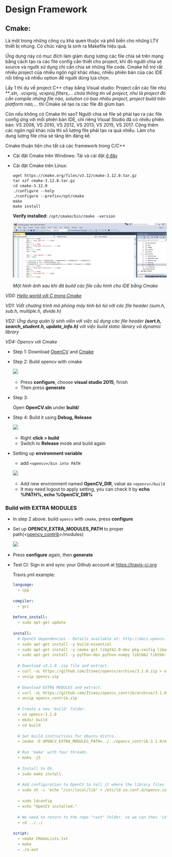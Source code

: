 # Design Framework
## Cmake:
Là một trong những công cụ khá quen thuộc và phổ biến cho những LTV thiết bị nhúng. Có chức năng là sinh ra Makefile hiệu quả. 

Ứng dụng này có mục đích làm giảm dung lượng các file chia sẻ trên mạng bằng cách tạo ra các file config cần thiết cho project, khi đó người chia sẻ source và người sử dụng chỉ cần chia sẻ những file code. Cmake hỗ trợ rất nhiều project của nhiều ngôn ngữ khác nhau, nhiều phiên bản của các IDE nổi tiếng và nhiều option để người dùng lựa chọn.

Lấy 1 thí dụ về project C++ chạy bằng Visual studio: Project cần các file như ***.sln, *.vcxproj, vcxproj.filters,… chứa thông tin về project, như là project đó cần compile những file nào, solution có bao nhiêu project, project build trên platform nào,…** thì Cmake sẽ tạo ra các file đó giùm bạn.

Còn nếu không có Cmake thì sao? Người chia sẻ file sẽ phải tạo ra các file config ứng với mỗi phiên bản IDE, chỉ riêng Visual Studio đã có nhiều phiên bản: VS 2008, VS 2010, VS 2012, VS 2013, VS 2015, VS 2017. Cộng thêm các ngôn ngữ khác nữa thì số lượng file phải tạo ra quá nhiều. Làm cho dung lượng file chia sẻ tăng lên đáng kể.

Cmake thuận tiện cho tất cả các framework trong C/C++ 

+ Cài đặt Cmake trên Windows: Tải và cài đặt [ở đây](https://cmake.org/download/)
+ Cài đặt Cmake trên Linux: 

  ```
  wget https://cmake.org/files/v3.12/cmake-3.12.0.tar.gz
  tar xzf cmake-3.12.0.tar.gz
  cd cmake-3.12.0
  ./configure --help
  ./configure --prefix=/opt/cmake
  make 
  make install 
  ```

  **Verify installed:** `/opt/cmake/bin/cmake -version` 

   ![](./images/demo.PNG)
   
   _Một hình ảnh sau khi đã build các file cấu hình cho IDE bằng Cmake_
   
_VD0: [Hello world với C trong Cmake](./Example/VD0.md)_



_VD1: Viết chương trình mô phỏng máy tính bỏ túi với các file header (sum.h, sub.h, multiple.h, divide.h)_

_VD2: Ứng dụng quản lý sinh viên với việc sử dụng các file header **(sort.h, search_student.h, update_info.h)** với việc build static library và dynamic library_

_VD4: Opencv với Cmake_

- Step 1: Download [OpenCV](https://github.com/opencv/opencv) and [Cmake](https://cmake.org/)
- Step 2: Build opencv with cmake
  
  ![](https://lh3.googleusercontent.com/h1KeRk2TvnC6QahnDYdfIPLje9rG8K7HNNFDPup9w-qrIeWHQdmgsBtgXegJhKbvBS0KMZ0TmAbtTkGpsVXVqhqByeZBKJoweNrSFwCPh0QUnNDNnsu-DU0F7yW1BdOHm71rN3BAIYGSXtAQzBP7rFU-Of18n2ktuY2yFEuh374bOYQR24w7gMZKSpXNZQgGDJovxVK4pl3Cwy9DqYu76ZdgYZmDkZYYLAJFKUmNBNKw-qmAHR2-KAnNuuhz_BOZyPuTxTdD9M7M7kG6daEjE77BdxAxJVdf7PIfo5qYPyqq26i2iZ9HzJXdqN-q0sdyC5jU2nj7lnSf0WTRGRSrrC0OArg2flsIGL7HKnrsDyE4tTKW3hbqiZ8too294tpcdPHO6Os4e01LGlIhhHvjV8u3lg4BJs5Ke86iLK748otHr-kKs-Qi3XmPVSc2trhjfZZQ3j7Rg1N19kWbU6EtROzsfbmx85ykQJCei4lU7kPxuPRld_w_PIMfDfaxUSYl5VQZ0uppIsg7bsHXIXPT-oYoOGyCcaSBWntznPKK0F2F0zchnRKCgH4Ye5f0amxQZtZ9X1mN0uujIb4R1Sc7-jFo-YRpbf8rG7796s2417f-6HBeKFUyVd_zP-3CfbMC6w_Q1FJPDzhTCoNfbAcpeGlZv5RqEN5fNPmLU38-MWUw6EDpsjzEyonIXGZ-ZVjOWe6fOUs2UJMA9G-SZA=w925-h177-no)
  
  + Press **configure**, choose **visual studio 2015**, finish
  + Then press **generate**
- Step 3:
  
  Open **OpenCV.sln** under **build/**
- Step 4: Build it using **Debug, Release**

  ![](https://lh3.googleusercontent.com/V1vZJwO-fTGwrqzt9kiCZKsMl3wQvvVpsK5Mkqwh-DbhUDqcxCQj7RVrbdFh4OfYPQbkYfF6O6bTuRBRF4y0OlaCBztwJ0Of2KdcoYtMB45CFBvaaLXFjjo2TDinqgeALNcL0IKbwqZR0vKxDjow58F-OhnImyQ_xwp8E4OXSvaqQGYgDL0OR8VjxS_e8YpjnkvlHSC-Co6CLvUcklnuEV03hRBV_G7mhnPxLK0NacPcHVMYn35sSBG1TRJOhsVU3HUs33y2VX1eM058z1V4Dd_Vt0Hic8bxwajVMokMZ6hK0h1WfQasoddtK9z3k4QNSoBOfsA9RKKm7N7VH0ygvGsj5vWZZBURgSLLJparmSvYXsKZXqkh1dwLb11NbiaLnvqnsGnsT2fpx9vNssatg6_Z3Ju4y3DJZpKoX9PM5AaS1kuj3y0NxmarkuRY8ES_N3ASq7rgzeFTlECcAtRBtXZGDtyJu4o6RfnUseF2wETC9x596EDCyxFXYOR4THnwautqsOE8uV4DmTU15Pjk-v7wfE1vCVLsyN0oAWf-nbt9VaoFwh3yFuXAnIEgt7JyephRVPmLgeXejyh3CHdpZcdjbXCVA0ZCo4Zar20YiDtL8P_Wjzqdeiq_T0TYxzVQDq6_1OEwhuqybah47VeOtmvtnIuZIpTnVp_vKaaZkQhKV3ZI_MWWEyNwsPaovl1DA0ugxElAfEmgZZ-F_A=w347-h186-no)
  
  * Right **click > build**
  * Switch to **Release** mode and build again
- Setting up **environment variable**
  - add `<opencv>/bin into PATH` 
  
  ![](https://lh3.googleusercontent.com/DOIjfM1uhVJc_WelsnebvsoC-niX918kg7nApD8sUa9DYy1DMoP8Zmz77BtRd0rWqR3TFFjIWgLJYJTiA0qvsrVRloA0rJL4fCdO5PAJdyk4rNLZr3wPq-Zv-lK9rMwIFRgLqng-D-I-m3udOkrB-Zt-3oNt6jseOeBN8F2NYSsVDmVOK1f5ZAlnEToz0x_iniDBOfLE3ivG348g_6arZlwExNJxri5g_jIkhDeIXhE1m8ycLyyxVijobnrrZi7pKRkz5nDSO6Rnxx84q9_IkqKjlEg5fk0_GJm3kcRPgOLgF2WAkld2FhdfPnDfJvyphZpJBbJ2nfrVCjXhDjl7ugdAG-wjvVdF6fJK1LpBvAgto-7d5G3-n7f4t10mYu6FPrk7pDND0dy0xBwxcsz71U-_DNam9ItD38MfjbuQa5brGM0hQ_be5gaCqRMVuhcRF67GpiDCV-GeabGsmGIHRWIVAxjupJkDhZu-NlqwH71onLO7jOas5noWX8tV-vN_B21o-7uL1sDKZiew4hGt3KhV_bq38utCvJnjHf7JMoQ8fnYSNxS7BKZF9zLrOvWr3mKD7JI6OqsH1--R9v3uHAyF1kgYnF7cH-VQWRpXhX3NCn9BeWRVwi496QHPgVQ4C7HM8FtuxvKRBRNWq7p07f7f9liX3qjsI09Pb0h4pftWyqodMJ1giczZ7P7y04o0ZCMKNhETnvT9DVvqYw=w733-h547-no)
  
  - Add new environment named **OpenCV_DIR**, value as `<opencv>/build`
  - It may need logout to apply setting, you can check it by **echo %PATH%, echo %OpenCV_DIR%**

### Build with EXTRA MODULES
- In step 2 above. build `opencv` with `cmake`, press **configure**
- Set up **OPENCV_EXTRA_MODULES_PATH** to proper path(<[opencv_contrib](https://github.com/opencv/opencv_contrib)>/modules) 
   
  ![](https://lh3.googleusercontent.com/F7qfChAVqYqpT4e4TWiVlxpZ-JH7rPXFaaqOb9K6xWMa8sma15h1t82rI-E2bwFVgGq1178Ijwg6d1PwOBVbIijOzLtPOGJC9zcf98dehOMpWZn-PyowjaP8nIIioAC4jryhYsAr3lP5A0m_qs2DcHCgS9Hd3rlD6Z-CxuSmMPg8yg9tf_uvZ-uhQ9W5MH4nbEUJE6MdKgJGaR8taEDBqQaG35TPEwmol9DYElWlqnrFZ2BX7EIxiVcW7Tv96-7m9hRIg9jfL8-cKGhG1F_Yble1dLRXyRPQQIWgQQH7-W4JjNJu5f7YFnZB5ZNoceE5mlW_PjRgSi2-lXDjgDc4Pee3XzyULcYvDEaXUiypBSDveKm6n9lwJeQP-UHO9ce4j9C0a7F0CfAAcFnlmEPc9c7u-lAIX3XQVNv7UAiXfEVePp1_FdH2BzLNvbDUBqzPQ1UpegI5WuoUPLrYTBA3-M0VED-V1jgd9jca3rg7rsxJKj6-HxLzT30I2WRo-aoBugLFek6jHNyKcl8uGhxbO4Oi8w0IZ6Fq4n7d4g-DTrO-L0PMyLh4etvKdk_naYb_L3mdGRYFDSLsIg4g10ajJ81IieTJYOwxKqyhI1zlCrBY2EsqgzbL3btn8cYYWmzsPXHlxjq85RHhzOGRYi-UpR8ovVEi-6-usd_G9huR-R0FSnLhzYqoa1TyF9MR8ApjDypgQ64JSX8oHPskVQ=w923-h236-no)
  
- Press **configure** again, then **generate**

- Test CI: Sign in and sync your Github account at https://travis-ci.org

  Travis.yml example:
  
  ```yml
  language:
    - cpp

  compiler:
    - gcc

  before_install:
    - sudo apt-get update

  install:
    # OpenCV dependencies - Details available at: http://docs.opencv.org/trunk/doc/tutorials/introduction/linux_install/linux_install.html
    - sudo apt-get install -y build-essential
    - sudo apt-get install -y cmake git libgtk2.0-dev pkg-config libavcodec-dev libavformat-dev libswscale-dev
    - sudo apt-get install -y python-dev python-numpy libtbb2 libtbb-dev libjpeg-dev libpng-dev libtiff-dev libjasper-dev libdc1394-22-dev

    # Download v3.1.0 .zip file and extract.
    - curl -sL https://github.com/Itseez/opencv/archive/3.1.0.zip > opencv.zip
    - unzip opencv.zip

    # Download EXTRA MODULES and extract.
    - curl -sL https://github.com/Itseez/opencv_contrib/archive/3.1.0.zip > opencv_contrib.zip
    - unzip opencv_contrib.zip

    # Create a new 'build' folder.
    - cd opencv-3.1.0
    - mkdir build
    - cd build

    # Set build instructions for Ubuntu distro.
    - cmake -D OPENCV_EXTRA_MODULES_PATH=../../opencv_contrib-3.1.0/modules CMAKE_BUILD_TYPE=RELEASE -D CMAKE_INSTALL_PREFIX=/usr/local -D WITH_TBB=ON -D BUILD_NEW_PYTHON_SUPPORT=ON -D WITH_V4L=ON -D INSTALL_C_EXAMPLES=ON -D INSTALL_PYTHON_EXAMPLES=ON -D BUILD_EXAMPLES=ON -D WITH_QT=ON -D WITH_OPENGL=ON ..

    # Run 'make' with four threads.
    - make -j5

    # Install to OS.
    - sudo make install

    # Add configuration to OpenCV to tell it where the library files are located on the file system (/usr/local/lib)
    - sudo sh -c 'echo "/usr/local/lib" > /etc/ld.so.conf.d/opencv.conf'

    - sudo ldconfig
    - echo "OpenCV installed."

    # We need to return to the repo "root" folder, so we can then 'cd' into the C++ project folder.
    - cd ../../

  script:
    - cmake CMakeLists.txt
    - make
    - ./a.out

  ```


